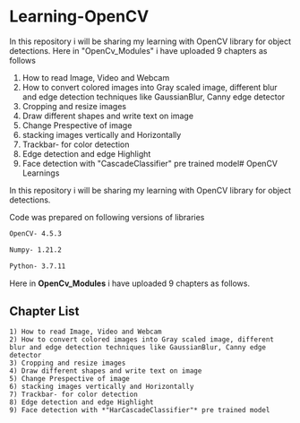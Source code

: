# Learning-OpenCV
In this repository i will be sharing my learning with OpenCV library for object detections.
Here in "OpenCv_Modules" i have uploaded 9 chapters as follows
1) How to read Image, Video and Webcam 
2) How to convert colored images into Gray scaled image, different blur and edge detection techniques like GaussianBlur, Canny edge detector
3) Cropping and resize images
4) Draw different shapes and write text on image
5) Change Prespective of image
6) stacking images vertically and Horizontally
7) Trackbar- for color detection
8) Edge detection and edge Highlight
9) Face detection with "CascadeClassifier" pre trained model# OpenCV Learnings

In this repository i will be sharing my learning with OpenCV library for object detections. 

Code was prepared on following versions of libraries
```bash
OpenCV- 4.5.3

Numpy- 1.21.2

Python- 3.7.11
```


Here in **OpenCv_Modules** i have uploaded 9 chapters as follows.

## Chapter List
```
1) How to read Image, Video and Webcam 
2) How to convert colored images into Gray scaled image, different blur and edge detection techniques like GaussianBlur, Canny edge detector
3) Cropping and resize images
4) Draw different shapes and write text on image
5) Change Prespective of image
6) stacking images vertically and Horizontally
7) Trackbar- for color detection
8) Edge detection and edge Highlight
9) Face detection with *"HarCascadeClassifier"* pre trained model 
```
